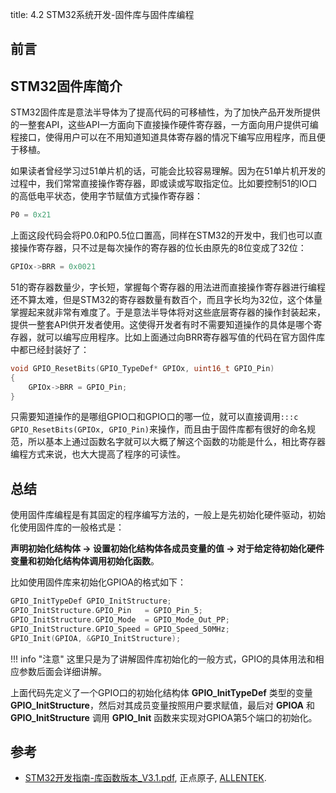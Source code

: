 title: 4.2 STM32系统开发-固件库与固件库编程

## 前言

## STM32固件库简介

STM32固件库是意法半导体为了提高代码的可移植性，为了加快产品开发所提供的一整套API，这些API一方面向下直接操作硬件寄存器，一方面向用户提供可编程接口，使得用户可以在不用知道知道具体寄存器的情况下编写应用程序，而且便于移植。

如果读者曾经学习过51单片机的话，可能会比较容易理解。因为在51单片机开发的过程中，我们常常直接操作寄存器，即或读或写取指定位。比如要控制51的IO口的高低电平状态，使用字节赋值方式操作寄存器：

```c
P0 = 0x21
```

上面这段代码会将P0.0和P0.5位口置高，同样在STM32的开发中，我们也可以直接操作寄存器，只不过是每次操作的寄存器的位长由原先的8位变成了32位：

```c
GPIOx->BRR = 0x0021
```

51的寄存器数量少，字长短，掌握每个寄存器的用法进而直接操作寄存器进行编程还不算太难，但是STM32的寄存器数量有数百个，而且字长均为32位，这个体量掌握起来就非常有难度了。于是意法半导体将对这些底层寄存器的操作封装起来，提供一整套API供开发者使用。这使得开发者有时不需要知道操作的具体是哪个寄存器，就可以编写应用程序。比如上面通过向BRR寄存器写值的代码在官方固件库中都已经封装好了：

```c
void GPIO_ResetBits(GPIO_TypeDef* GPIOx, uint16_t GPIO_Pin)
{
    GPIOx->BRR = GPIO_Pin;
}
```

只需要知道操作的是哪组GPIO口和GPIO口的哪一位，就可以直接调用`:::c GPIO_ResetBits(GPIOx, GPIO_Pin)`来操作，而且由于固件库都有很好的命名规范，所以基本上通过函数名字就可以大概了解这个函数的功能是什么，相比寄存器编程方式来说，也大大提高了程序的可读性。

## 总结

使用固件库编程是有其固定的程序编写方法的，一般上是先初始化硬件驱动，初始化使用固件库的一般格式是：

**声明初始化结构体 -> 设置初始化结构体各成员变量的值 -> 对于给定待初始化硬件变量和初始化结构体调用初始化函数**。

比如使用固件库来初始化GPIOA的格式如下：

```c
GPIO_InitTypeDef GPIO_InitStructure;
GPIO_InitStructure.GPIO_Pin   = GPIO_Pin_5;
GPIO_InitStructure.GPIO_Mode  = GPIO_Mode_Out_PP;
GPIO_InitStructure.GPIO_Speed = GPIO_Speed_50MHz;
GPIO_Init(GPIOA, &GPIO_InitStructure);
```

!!! info "注意"
    这里只是为了讲解固件库初始化的一般方式，GPIO的具体用法和相应参数后面会详细讲解。

上面代码先定义了一个GPIO口的初始化结构体 **GPIO_InitTypeDef** 类型的变量 **GPIO_InitStructure**，然后对其成员变量按照用户要求赋值，最后对 **GPIOA** 和 **GPIO_InitStructure** 调用 **GPIO_Init** 函数来实现对GPIOA第5个端口的初始化。

## 参考

* [STM32开发指南-库函数版本_V3.1.pdf](https://documents-1256406063.cos.ap-shanghai.myqcloud.com/STM32F1%E5%BC%80%E5%8F%91%E6%8C%87%E5%8D%97-%E5%BA%93%E5%87%BD%E6%95%B0%E7%89%88%E6%9C%AC_V3.1%20.pdf), 正点原子, [ALLENTEK](http://www.alientek.com/).
